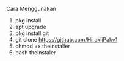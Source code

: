 Cara Menggunakan
1.  pkg install
2.  apt upgrade
3.  pkg install git
4.  git clone https://github.com/HirakiiPakv1
5.  chmod +x theinstaller
6.  bash theinstaler
